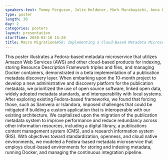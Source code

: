 ```yaml
---
speakers-text: Tommy Ferguson, Julie Holdener, Mark Murabayashi, Anna Oates
type: poster
length: 30
day: 2
categories: posters
layout: presentation
startTime: 2020-03-10 15:20
title: Macro Migration&#58; Implementing a Cloud-Based Metadata Microservice with Fedora
---
```

This poster illustrates a Fedora-based metadata microservice that utilizes Amazon Web Services (AWS) and other cloud-based products for indexing, storing Resource Description Framework triples and files, and managing Docker containers, demonstrated in a beta implementation of a publication metadata discovery layer. When embarking upon the 10-month project to develop a new administrative and discovery platform for the publication metadata, we prioritized the use of open source software, linked open data, widely adopted metadata standards, and interoperability with local systems. After exploring existing Fedora-based frameworks, we found that forcing those, such as Samvera or Islandora, imposed challenges that could be mitigated if building a custom application that is interoperable with our existing architecture. We capitalized upon the migration of the publication metadata system to improve performance and reduce redundancy across other information resources, including a digital library, a publications content management system (CMS), and a research information system (RIS). With objectives toward standardization, openness, and cloud native environments, we modeled a Fedora-based metadata microservice that employs cloud-based environments for storing and indexing metadata, running Docker, and managing the continuous integration pipeline. 